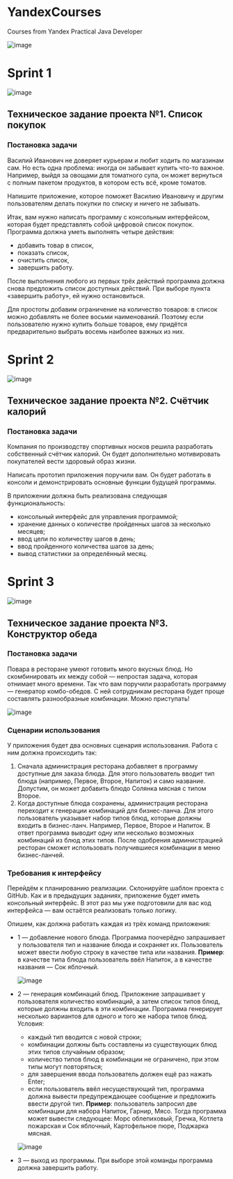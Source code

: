# YandexCourses
Courses from Yandex Practical Java Developer    

![image](https://github.com/user-attachments/assets/ded8e140-4da6-453f-8f27-92de0a5e4586)

# Sprint 1

![image](https://github.com/user-attachments/assets/2a33a62a-e1d3-490d-8770-b4f5a95f33a5)

## Техническое задание проекта №1. Список покупок  
### Постановка задачи
Василий Иванович не доверяет курьерам и любит ходить по магазинам сам. Но есть одна проблема: иногда он забывает купить что-то важное. Например, выйдя за овощами для томатного супа, он может вернуться с полным пакетом продуктов, в котором есть всё, кроме томатов.   

Напишите приложение, которое поможет Василию Ивановичу и другим пользователям делать покупки по списку и ничего не забывать. 

Итак, вам нужно написать программу с консольным интерфейсом, которая будет представлять собой цифровой список покупок. Программа должна уметь выполнять четыре действия:
* добавить товар в список,
* показать список,
* очистить список,
* завершить работу.
  
После выполнения любого из первых трёх действий программа должна снова предложить список доступных действий. При выборе пункта «завершить работу», ей нужно остановиться.

Для простоты добавим ограничение на количество товаров: в список можно добавлять не более восьми наименований. Поэтому если пользователю нужно купить больше товаров, ему придётся предварительно выбрать восемь наиболее важных из них.

# Sprint 2

![image](https://github.com/user-attachments/assets/ff24ff1d-e30f-4c4b-9cb6-4bcb1d31a9e5)

## Техническое задание проекта №2. Счётчик калорий  
### Постановка задачи
Компания по производству спортивных носков решила разработать собственный счётчик калорий. Он будет дополнительно мотивировать покупателей вести здоровый образ жизни.

Написать прототип приложения поручили вам. Он будет работать в консоли и демонстрировать основные функции будущей программы.

В приложении должна быть реализована следующая функциональность:
* консольный интерфейс для управления программой;
* хранение данных о количестве пройденных шагов за несколько месяцев;
* ввод цели по количеству шагов в день;
* ввод пройденного количества шагов за день;
* вывод статистики за определённый месяц.

# Sprint 3

![image](https://github.com/user-attachments/assets/bd338339-c4af-44a3-8f17-45b3084cbada)

## Техническое задание проекта №3. Конструктор обеда
### Постановка задачи
Повара в ресторане умеют готовить много вкусных блюд. Но скомбинировать их между собой — непростая задача, которая отнимает много времени. Так что вам поручили разработать программу — генератор комбо-обедов. С ней сотрудникам ресторана будет проще составлять разнообразные комбинации. Можно приступать!

![image](https://github.com/user-attachments/assets/559ecfd5-07ec-47f3-bc9b-d8c3a4c955ae)


### Сценарии использования
У приложения будет два основных сценария использования. Работа с ним должна происходить так:
1. Сначала администрация ресторана добавляет в программу доступные для заказа блюда. Для этого пользователь вводит тип блюда (например, Первое, Второе, Напиток) и само название. Допустим, он может добавить блюдо Солянка мясная с типом Второе.
2. Когда доступные блюда сохранены, администрация ресторана переходит к генерации комбинаций для бизнес-ланча. Для этого пользователь указывает набор типов блюд, которые должны входить в бизнес-ланч. Например, Первое, Второе и Напиток. В ответ программа выводит одну или несколько возможных комбинаций из блюд этих типов. После одобрения администрацией ресторан сможет использовать получившиеся комбинации в меню бизнес-ланчей.
   
### Требования к интерфейсу
Перейдём к планированию реализации. Склонируйте шаблон проекта с GitHub.  Как и в предыдущих заданиях, приложение будет иметь консольный интерфейс. В этот раз мы уже подготовили для вас код интерфейса — вам остаётся реализовать только логику.

Опишем, как должна работать каждая из трёх команд приложения:
* 1 — добавление нового блюда. Программа поочерёдно запрашивает у пользователя тип и название блюда и сохраняет их. Пользователь может ввести любую строку в качестве типа или названия.
  **Пример**: в качестве типа блюда пользователь ввёл Напиток, а в качестве названия — Сок яблочный.
  
  ![image](https://github.com/user-attachments/assets/09dade29-6b75-460c-98a5-813bc061f99c)
* 2 — генерация комбинаций блюд. Приложение запрашивает у пользователя количество комбинаций, а затем список типов блюд, которые должны входить в эти комбинации. Программа генерирует несколько вариантов для одного и того же набора типов блюд. Условия:
  
  * каждый тип вводится с новой строки;
  * комбинации должны быть составлены из существующих блюд этих типов случайным образом;
  * количество типов блюд в комбинации не ограничено, при этом типы могут повторяться;
  * для завершения ввода пользователь должен ещё раз нажать Enter;
  * если пользователь ввёл несуществующий тип, программа должна вывести предупреждающее сообщение и предложить ввести другой тип.
**Пример**: пользователь запросил две комбинации для набора Напиток, Гарнир, Мясо. Тогда программа может вывести следующее: Морс облепиховый, Гречка, Котлета пожарская и Сок яблочный, Картофельное пюре, Поджарка мясная.

  ![image](https://github.com/user-attachments/assets/b1f91b38-000d-47a3-95c4-cf3307489555)
* 3 — выход из программы. При выборе этой команды программа должна завершить работу.
